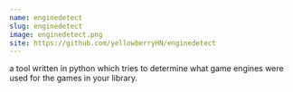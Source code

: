 ```yaml
---
name: enginedetect
slug: enginedetect
image: enginedetect.png
site: https://github.com/yellowberryHN/enginedetect
---
```


a tool written in python which tries to determine what game engines were used for the games in your library.